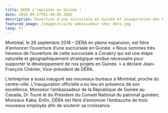 ```yaml
---
title: DÉRA s’implante en Guinée !
date: 2018-09-27T01:49:03.208Z
description: Ouverture d’une succursale en Guinée et inauguration des bureaux de Montréal.
featured_image: /images/visite ambassadeur chez déra.jpg
lang: fr
---
```

Montréal, le 26 septembre 2018 – DÉRA en pleine expansion, est fière d’annoncer l’ouverture d’une succursale en Guinée. « Nous sommes très heureux de l’ouverture de cette succursale à Conakry qui est une étape naturelle et géographiquement stratégique rendue nécessaire pour supporter le développement de nos projets en Guinée. » a déclaré Jean-François Chénier, Vice-président de DÉRA. 

L’entreprise a aussi inauguré ses nouveaux bureaux à Montréal, proche du centre-ville. L’inauguration officielle a eu lieu en présence de son excellence, Monsieur l’ambassadeur de la République de Guinée au Canada, Dr Touré et du Président du Conseil National du patronat guinéen, Monsieur Kaba. Enfin, DÉRA est fière d’annoncer l’embauche de trois nouveaux employés afin de soutenir sa croissance.
